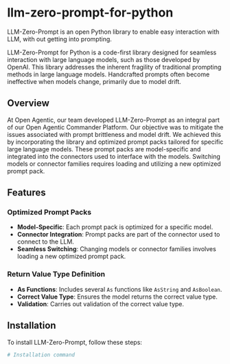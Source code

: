 # llm-zero-prompt-for-python
LLM-Zero-Prompt is an open Python library to enable easy interaction with LLM, with out getting into prompting.


LLM-Zero-Prompt for Python is a code-first library designed for seamless interaction with large language models, such as those developed by OpenAI. This library addresses the inherent fragility of traditional prompting methods in large language models. Handcrafted prompts often become ineffective when models change, primarily due to model drift.

## Overview

At Open Agentic, our team developed LLM-Zero-Prompt as an integral part of our Open Agentic Commander Platform. Our objective was to mitigate the issues associated with prompt brittleness and model drift. We achieved this by incorporating the library and optimized prompt packs tailored for specific large language models. These prompt packs are model-specific and integrated into the connectors used to interface with the models. Switching models or connector families requires loading and utilizing a new optimized prompt pack.

## Features

### Optimized Prompt Packs
- **Model-Specific**: Each prompt pack is optimized for a specific model.
- **Connector Integration**: Prompt packs are part of the connector used to connect to the LLM.
- **Seamless Switching**: Changing models or connector families involves loading a new optimized prompt pack.

### Return Value Type Definition
- **As Functions**: Includes several `As` functions like `AsString` and `AsBoolean`.
- **Correct Value Type**: Ensures the model returns the correct value type.
- **Validation**: Carries out validation of the correct value type.

## Installation

To install LLM-Zero-Prompt, follow these steps:

```sh
# Installation command
